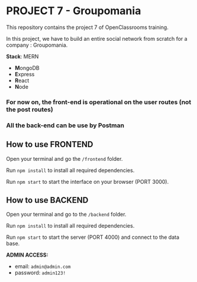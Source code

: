 # PROJECT 7 - Groupomania

This repository contains the project 7 of OpenClassrooms training.

In this project, we have to build an entire social network from scratch for a company : Groupomania.

**Stack**: MERN

- **M**ongoDB
- **E**xpress
- **R**eact
- **N**ode

### For now on, the front-end is operational on the user routes (not the post routes)

### All the back-end can be use by Postman

## How to use FRONTEND

Open your terminal and go the  `/frontend` folder.

Run `npm install` to install all required dependencies.

Run `npm start` to start the interface on your browser (PORT 3000).


## How to use BACKEND

Open your terminal and go to the `/backend` folder.

Run `npm install` to install all required dependencies.

Run `npm start` to start the server (PORT 4000) and connect to the data base.

**ADMIN ACCESS:**

- email: `admin@admin.com`
- password: `admin123!`
